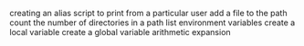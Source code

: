 creating an alias
script to print from a particular user
add a file to the path
count the number of directories in a path
list environment variables
create a local variable
create a global variable
arithmetic expansion
